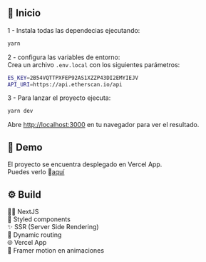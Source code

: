 ## 🏁 Inicio

1 - Instala todas las dependecias ejecutando:

```bash
yarn
```

2 - configura las variables de entorno:  
Crea un archivo `.env.local` con los siguientes parámetros:  
```bash
ES_KEY=2B54VQTTPXFEP92AS1XZZP43DI2EMYIEJV
API_URI=https://api.etherscan.io/api
```

3 - Para lanzar el proyecto ejecuta:

```bash
yarn dev
```

Abre [http://localhost:3000](http://localhost:3000) en  tu navegador para ver el resultado.

## 💁 Demo

El proyecto se encuentra desplegado en Vercel App.  
Puedes verlo 🔗[aquí](https://ripio-challenge.vercel.app/)

## ⚙ Build
🧙‍♂️ NextJS  
💅 Styled components  
✨ SSR (Server Side Rendering)  
🔗 Dynamic routing  
🌐 Vercel App  
🌌 Framer motion en animaciones